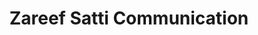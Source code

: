 ---
title: "Zareef Satti Communication"
url: /karachi/zareef-satti-communication/
shop: mobile phone
---